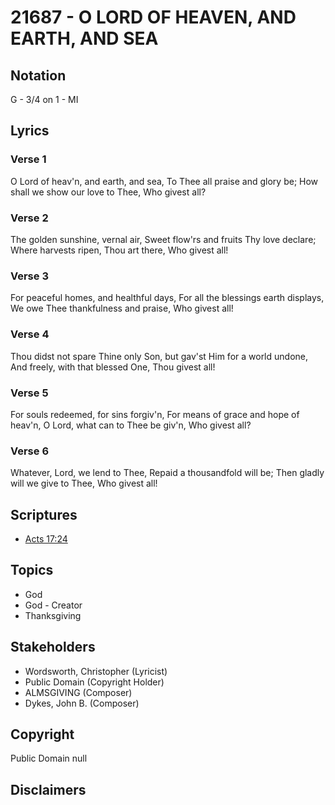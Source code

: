 # 21687 - O LORD OF HEAVEN, AND EARTH, AND SEA

## Notation

G - 3/4 on 1 - MI

## Lyrics

### Verse 1

O Lord of heav'n, and earth, and sea, To Thee all praise and glory be; How shall we show our love to Thee, Who givest all?



### Verse 2

The golden sunshine, vernal air, Sweet flow'rs and fruits Thy love declare; Where harvests ripen, Thou art there, Who givest all!



### Verse 3

For peaceful homes, and healthful days, For all the blessings earth displays, We owe Thee thankfulness and praise, Who givest all!

### Verse 4

Thou didst not spare Thine only Son, but gav'st Him for a world undone, And freely, with that blessed One, Thou givest all!

### Verse 5

For souls redeemed, for sins forgiv'n, For means of grace and hope of heav'n, O Lord, what can to Thee be giv'n, Who givest all?

### Verse 6

Whatever, Lord, we lend to Thee, Repaid a thousandfold will be; Then gladly will we give to Thee, Who givest all!


## Scriptures

- [Acts 17:24](https://www.biblegateway.com/passage/?search=Acts%2017%3A24)

## Topics

- God
- God - Creator
- Thanksgiving

## Stakeholders

- Wordsworth, Christopher (Lyricist)
- Public Domain (Copyright Holder)
- ALMSGIVING (Composer)
- Dykes, John B. (Composer)

## Copyright

Public Domain
null

## Disclaimers


